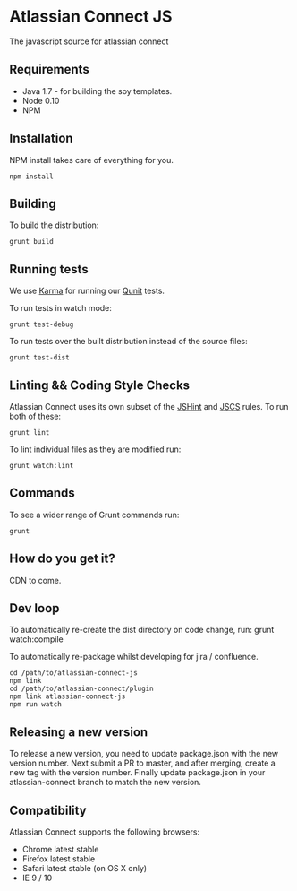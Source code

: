 Atlassian Connect JS
===

The javascript source for atlassian connect

Requirements
------------

- Java 1.7 - for building the soy templates.
- Node 0.10
- NPM

Installation
------------

NPM install takes care of everything for you.

    npm install

Building
--------

To build the distribution:

    grunt build

Running tests
-------------

We use [Karma](http://karma-runner.github.io/0.10/index.html) for running our [Qunit](http://qunitjs.com/) tests.

To run tests in watch mode:

    grunt test-debug

To run tests over the built distribution instead of the source files:

    grunt test-dist

Linting && Coding Style Checks
------------------------------

Atlassian Connect uses its own subset of the [JSHint](http://jshint.com) and [JSCS](https://github.com/mdevils/node-jscs) rules. To run both of these:

    grunt lint

To lint individual files as they are modified run:

    grunt watch:lint

Commands
--------

To see a wider range of Grunt commands run:

    grunt

How do you get it?
------------------

CDN to come.

Dev loop
------------------

To automatically re-create the dist directory on code change, run:
    grunt watch:compile

To automatically re-package whilst developing for jira / confluence.

    cd /path/to/atlassian-connect-js
    npm link
    cd /path/to/atlassian-connect/plugin
    npm link atlassian-connect-js
    npm run watch

Releasing a new version
------------------------

To release a new version, you need to update package.json with the new version number.
Next submit a PR to master, and after merging, create a new tag with the version number.
Finally update package.json in your atlassian-connect branch to match the new version.

Compatibility
-------------

Atlassian Connect supports the following browsers:

- Chrome latest stable
- Firefox latest stable
- Safari latest stable (on OS X only)
- IE 9 / 10
